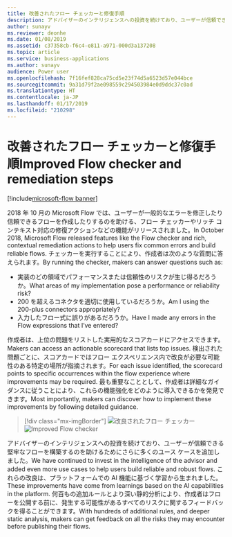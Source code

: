 ```yaml
---
title: 改善されたフロー チェッカーと修復手順
description: アドバイザーのインテリジェンスへの投資を続けており、ユーザーが信頼できる堅牢なフローを構築するのを助けるためにさらに多くのユース ケースを追加しました。
author: sunayv
ms.reviewer: deonhe
ms.date: 01/08/2019
ms.assetid: c37358cb-f6c4-e811-a971-000d3a137208
ms.topic: article
ms.service: business-applications
ms.author: sunayv
audience: Power user
ms.openlocfilehash: 7f16fef828ca75cd5e23f74d5a6523d57e044bce
ms.sourcegitcommit: 9a31d79f2ae098559c294503984e0d9ddc37c0ad
ms.translationtype: HT
ms.contentlocale: ja-JP
ms.lasthandoff: 01/17/2019
ms.locfileid: "210298"
---
```

# <a name="improved-flow-checker-and-remediation-steps"></a><span data-ttu-id="1f731-103">改善されたフロー チェッカーと修復手順</span><span class="sxs-lookup"><span data-stu-id="1f731-103">Improved Flow checker and remediation steps</span></span>


[!include[microsoft-flow banner](../includes/microsoft-flow.md)]

<span data-ttu-id="1f731-104">2018 年 10 月の Microsoft Flow では、ユーザーが一般的なエラーを修正したり信頼できるフローを作成したりするのを助ける、フロー チェッカーやリッチ コンテキスト対応の修復アクションなどの機能がリリースされました。</span><span class="sxs-lookup"><span data-stu-id="1f731-104">In October 2018, Microsoft Flow released features like the Flow checker and rich, contextual remediation actions to help users fix common errors and build reliable flows.</span></span> <span data-ttu-id="1f731-105">チェッカーを実行することにより、作成者は次のような質問に答えられます。</span><span class="sxs-lookup"><span data-stu-id="1f731-105">By running the checker, makers can answer questions such as:</span></span>

- <span data-ttu-id="1f731-106">実装のどの領域でパフォーマンスまたは信頼性のリスクが生じ得るだろうか。</span><span class="sxs-lookup"><span data-stu-id="1f731-106">What areas of my implementation pose a performance or reliability risk?</span></span>
- <span data-ttu-id="1f731-107">200 を超えるコネクタを適切に使用しているだろうか。</span><span class="sxs-lookup"><span data-stu-id="1f731-107">Am I using the 200-plus connectors appropriately?</span></span>
- <span data-ttu-id="1f731-108">入力したフロー式に誤りがあるだろうか。</span><span class="sxs-lookup"><span data-stu-id="1f731-108">Have I made any errors in the Flow expressions that I’ve entered?</span></span>

<span data-ttu-id="1f731-109">作成者は、上位の問題をリストした実用的なスコアカードにアクセスできます。</span><span class="sxs-lookup"><span data-stu-id="1f731-109">Makers can access an actionable scorecard that lists top issues.</span></span> <span data-ttu-id="1f731-110">検出された問題ごとに、スコアカードではフロー エクスペリエンス内で改良が必要な可能性のある特定の場所が指摘されます。</span><span class="sxs-lookup"><span data-stu-id="1f731-110">For each issue identified, the scorecard points to specific occurrences within the flow experience where improvements may be required.</span></span> <span data-ttu-id="1f731-111">最も重要なこととして、作成者は詳細なガイダンスに従うことにより、これらの機能強化をどのように導入できるかを発見できます。</span><span class="sxs-lookup"><span data-stu-id="1f731-111">Most importantly, makers can discover how to implement these improvements by following detailed guidance.</span></span>

> [!div class="mx-imgBorder"]
> <span data-ttu-id="1f731-112">![改良されたフロー チェッカー](media/ImprovedFlowChecker-1.png "改良されたフロー チェッカー")</span><span class="sxs-lookup"><span data-stu-id="1f731-112">![Improved Flow checker](media/ImprovedFlowChecker-1.png "Improved Flow checker")</span></span>

<span data-ttu-id="1f731-113">アドバイザーのインテリジェンスへの投資を続けており、ユーザーが信頼できる堅牢なフローを構築するのを助けるためにさらに多くのユース ケースを追加しました。</span><span class="sxs-lookup"><span data-stu-id="1f731-113">We have continued to invest in the intelligence of the advisor and added even more use cases to help users build reliable and robust flows.</span></span> <span data-ttu-id="1f731-114">これらの改良は、プラットフォームでの AI 機能に基づく学習から生まれました。</span><span class="sxs-lookup"><span data-stu-id="1f731-114">These improvements have come from learnings based on the AI capabilities in the platform.</span></span> <span data-ttu-id="1f731-115">何百もの追加ルールとより深い静的分析により、作成者はフローを公開する前に、発生する可能性があるすべてのリスクに関するフィードバックを得ることができます。</span><span class="sxs-lookup"><span data-stu-id="1f731-115">With hundreds of additional rules, and deeper static analysis, makers can get feedback on all the risks they may encounter before publishing their flows.</span></span>
